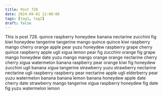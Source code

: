 ```yaml
---
title: Post 728
date: 2024-09-01 12:00:00
tags: [tag1, tag2]
draft: false
---
```

This is post 728.
quince
raspberry
honeydew
banana
nectarine
zucchini
fig
kiwi
honeydew
tangerine
tangerine
mango
quince
quince
kiwi
raspberry
mango
cherry
orange
apple
pear
yuzu
honeydew
raspberry
grape
cherry
quince
raspberry
apple
ugli
xigua
lemon
pear
fig
zucchini
orange
fig
grape
mango
honeydew
date
yuzu
mango
mango
orange
orange
nectarine
cherry
cherry
xigua
watermelon
banana
raspberry
pear
orange
kiwi
fig
honeydew
zucchini
ugli
banana
xigua
tangerine
strawberry
yuzu
strawberry
nectarine
nectarine
ugli
raspberry
raspberry
pear
nectarine
apple
ugli
elderberry
pear
yuzu
watermelon
banana
banana
lemon
banana
honeydew
apple
date
cherry
date
strawberry
mango
tangerine
xigua
raspberry
honeydew
fig
date
fig
yuzu
watermelon
lemon
